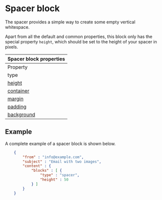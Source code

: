 Spacer block
============

The spacer provides a simple way to create some empty vertical whitespace. 

Apart from all the default and common properties, 
this block only has the special property `height`,
which should be set to the height of your spacer in pixels.


| Spacer block properties |
| --- |
| Property | Value | Desc. |
| type | "spacer" | Property to identify the spacer block |
| [height](/support/json/property-spacer-height) | _integer_ | The height of the spacer in pixels. Default is 50 pixels |
| [container](/support/json/property-container) | _object_ | Get access to the table cell that houses this block |
| [margin](/support/json/property-margin) | _mixed_ | Whitespace around the block |
| [padding](/support/json/property-padding) | _mixed_ | Whitespace around the block, this whitespace will have a background |
| [background](/support/json/property-background) | _object_ | The background of the block. |

## Example

A complete example of a spacer block is shown below.


````json
    {
        "from" : "info@example.com",
        "subject" : "Email with two images",
        "content" : {
            "blocks" : [ {
                "type" : "spacer",
                "height" : 50
            } ]
        }
    }
````
